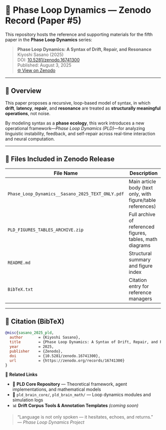 # 📄 Phase Loop Dynamics — Zenodo Record (Paper #5)

This repository hosts the reference and supporting materials for the fifth paper in the **Phase Loop Dynamics** series:

> **Phase Loop Dynamics: A Syntax of Drift, Repair, and Resonance**  
> Kiyoshi Sasano (2025)  
> DOI: [10.5281/zenodo.16741300](https://doi.org/10.5281/zenodo.16741300)  
> Published: August 3, 2025  
> [🌐 View on Zenodo](https://zenodo.org/records/16741300)

---

## 📘 Overview

This paper proposes a recursive, loop-based model of syntax, in which **drift**, **latency**, **repair**, and **resonance** are treated as **structurally meaningful operations**, not noise.

By modeling syntax as a **phase ecology**, this work introduces a new operational framework—*Phase Loop Dynamics (PLD)*—for analyzing linguistic instability, feedback, and self-repair across real-time interaction and neural computation.

---

## 📂 Files Included in Zenodo Release

| File Name | Description |
|-----------|-------------|
| `Phase_Loop_Dynamics__Sasano_2025_TEXT_ONLY.pdf` | Main article body (text only, with figure/table references) |
| `PLD_FIGURES_TABLES_ARCHIVE.zip` | Full archive of referenced figures, tables, math diagrams |
| `README.md` | Structural summary and figure index |
| `BibTeX.txt` | Citation entry for reference managers |

---

## 📑 Citation (BibTeX)

```bibtex
@misc{sasano_2025_pld,
  author       = {Kiyoshi Sasano},
  title        = {Phase Loop Dynamics: A Syntax of Drift, Repair, and Resonance},
  year         = 2025,
  publisher    = {Zenodo},
  doi          = {10.5281/zenodo.16741300},
  url          = {https://zenodo.org/records/16741300}
}
```
🔗 **Related Links**

- 🔬 **PLD Core Repository** — Theoretical framework, agent implementations, and mathematical models  
- 🧠 `pld_brain_core/`, `pld_brain_math/` — Loop dynamics modules and simulation logs  
- 📊 **Drift Corpus Tools & Annotation Templates** *(coming soon)*  

> “Language is not only spoken — it hesitates, echoes, and returns.”  
> — *Phase Loop Dynamics Project*
